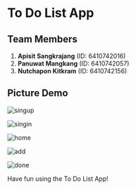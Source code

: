 # To Do List App

## Team Members
1. **Apisit Sangkrajang** (ID: 6410742016)
2. **Panuwat Mangkang** (ID: 6410742057)
3. **Nutchapon Kitkram** (ID: 6410742156)

## Picture Demo

![singup](https://github.com/ZzMEGAzZ/KotlinToDoList/assets/88434297/d3b98cb0-a236-406e-8f01-422f19d663af)

![singin](https://github.com/ZzMEGAzZ/KotlinToDoList/assets/88434297/994ea057-c24d-4ca8-a062-3663cca0c6ef)

![home](https://github.com/ZzMEGAzZ/KotlinToDoList/assets/88434297/1cec8269-3e35-40f3-9ab1-ca79e99cf84b)

![add](https://github.com/ZzMEGAzZ/KotlinToDoList/assets/88434297/ca39beb2-3118-44df-9a3b-618922585263)

![done](https://github.com/ZzMEGAzZ/KotlinToDoList/assets/88434297/8e8a7f08-0669-4678-a7cf-d1805ccceec8)


Have fun using the To Do List App!
